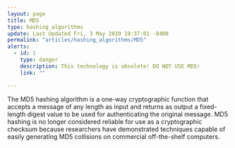 ```yaml
---
layout: page
title: MD5
type: hashing_algorithms
update: Last Updated Fri, 3 May 2019 19:37:01 -0400
permalink: "articles/hashing_algorithms/MD5"
alerts:
  - id: 1
    type: danger
    description: This technology is obsolete! DO NOT USE MD5!
    link: ""

---
```

The MD5 hashing algorithm is a one-way cryptographic function that accepts a message of any length as input and returns as output a fixed-length digest value to be used for authenticating the original message. MD5 hashing is no longer considered reliable for use as a cryptographic checksum because researchers have demonstrated techniques capable of easily generating MD5 collisions on commercial off-the-shelf computers.
